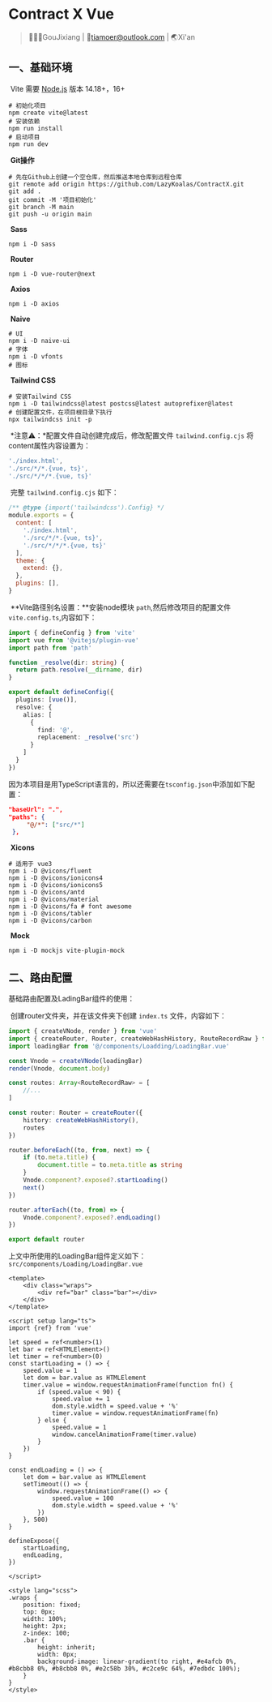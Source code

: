 # Contract X Vue

> 👨🏻‍💻GouJixiang | 📮tiamoer@outlook.com | 🌏Xi'an

## 一、基础环境

​	Vite 需要 [Node.js](https://nodejs.org/en/) 版本 14.18+，16+

```shell
# 初始化项目
npm create vite@latest
# 安装依赖
npm run install
# 启动项目
npm run dev
```

​	**Git操作**

```shell
# 先在Github上创建一个空仓库，然后推送本地仓库到远程仓库
git remote add origin https://github.com/LazyKoalas/ContractX.git
git add .
git commit -M '项目初始化'
git branch -M main
git push -u origin main
```

​	**Sass**

```shell
npm i -D sass
```

​	**Router**

```shell
npm i -D vue-router@next
```

​	**Axios**

```shell
npm i -D axios
```

​	**Naive**

```shell
# UI
npm i -D naive-ui
# 字体
npm i -D vfonts
# 图标

```

​	**Tailwind CSS**

```
# 安装Tailwind CSS
npm i -D tailwindcss@latest postcss@latest autoprefixer@latest
# 创建配置文件，在项目根目录下执行
npx tailwindcss init -p
```

​	*注意⚠️：*配置文件自动创建完成后，修改配置文件 `tailwind.config.cjs` 将content属性内容设置为：

```javascript
'./index.html',
'./src/*/*.{vue, ts}',
'./src/*/*/*.{vue, ts}'
```

​	完整 `tailwind.config.cjs` 如下：

```javascript
/** @type {import('tailwindcss').Config} */
module.exports = {
  content: [
    './index.html',
    './src/*/*.{vue, ts}',
    './src/*/*/*.{vue, ts}'
  ],
  theme: {
    extend: {},
  },
  plugins: [],
}
```

​	**Vite路径别名设置：**安装node模块 `path`,然后修改项目的配置文件`vite.config.ts`,内容如下：

```typescript
import { defineConfig } from 'vite'
import vue from '@vitejs/plugin-vue'
import path from 'path'

function _resolve(dir: string) {
  return path.resolve(__dirname, dir)
}

export default defineConfig({
  plugins: [vue()],
  resolve: {
    alias: [
      {
        find: '@',
        replacement: _resolve('src')
      }
    ]
  }
})
```

​	因为本项目是用TypeScript语言的，所以还需要在`tsconfig.json`中添加如下配置：

```json
"baseUrl": ".",
"paths": {
     "@/*": ["src/*"]
 },
```

​	**Xicons**

```shell
# 适用于 vue3
npm i -D @vicons/fluent
npm i -D @vicons/ionicons4
npm i -D @vicons/ionicons5
npm i -D @vicons/antd
npm i -D @vicons/material
npm i -D @vicons/fa # font awesome
npm i -D @vicons/tabler
npm i -D @vicons/carbon
```

​	**Mock**

```shell
npm i -D mockjs vite-plugin-mock
```

## 二、路由配置

基础路由配置及LadingBar组件的使用：

​	创建router文件夹，并在该文件夹下创建 `index.ts` 文件，内容如下：

```typescript
import { createVNode, render } from 'vue'
import { createRouter, Router, createWebHashHistory, RouteRecordRaw } from 'vue-router'
import loadingBar from '@/components/Loadding/LoadingBar.vue'

const Vnode = createVNode(loadingBar)
render(Vnode, document.body)

const routes: Array<RouteRecordRaw> = [
    //...
]

const router: Router = createRouter({
    history: createWebHashHistory(),
    routes
})

router.beforeEach((to, from, next) => {
    if (to.meta.title) {
        document.title = to.meta.title as string
    }
    Vnode.component?.exposed?.startLoading()
    next()
})

router.afterEach((to, from) => {
    Vnode.component?.exposed?.endLoading()
})

export default router

```

​	上文中所使用的LoadingBar组件定义如下：`src/components/Loading/LoadingBar.vue`

```vue
<template>
    <div class="wraps">
        <div ref="bar" class="bar"></div>
    </div>
</template>

<script setup lang="ts">
import {ref} from 'vue'

let speed = ref<number>(1)
let bar = ref<HTMLElement>()
let timer = ref<number>(0)
const startLoading = () => {
    speed.value = 1
    let dom = bar.value as HTMLElement
    timer.value = window.requestAnimationFrame(function fn() {
        if (speed.value < 90) {
            speed.value += 1
            dom.style.width = speed.value + '%'
            timer.value = window.requestAnimationFrame(fn)
        } else {
            speed.value = 1
            window.cancelAnimationFrame(timer.value)
        }
    })
}

const endLoading = () => {
    let dom = bar.value as HTMLElement
    setTimeout(() => {
        window.requestAnimationFrame(() => {
            speed.value = 100
            dom.style.width = speed.value + '%'
        })
    }, 500)
}

defineExpose({
    startLoading,
    endLoading,
})

</script>

<style lang="scss">
.wraps {
    position: fixed;
    top: 0px;
    width: 100%;
    height: 2px;
    z-index: 100;
    .bar {
        height: inherit;
        width: 0px;
        background-image: linear-gradient(to right, #e4afcb 0%, #b8cbb8 0%, #b8cbb8 0%, #e2c58b 30%, #c2ce9c 64%, #7edbdc 100%);
    }
}
</style>
```

